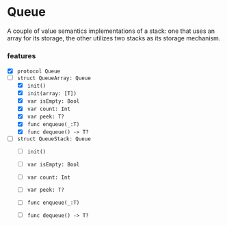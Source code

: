 # Queue

A couple of value semantics implementations of a stack: one that uses an array for its storage, the other utilizes two stacks as its storage mechanism.

### features
- [x] `protocol Queue`
- [ ] `struct QueueArray: Queue`
  - [x] `init()`
  - [x] `init(array: [T])`
  - [x] `var isEmpty: Bool`
  - [x] `var count: Int`
  - [x] `var peek: T?`
  - [x] `func enqueue(_:T)`
  - [x] `func dequeue() -> T?`
- [ ] `struct QueueStack: Queue`
  - [ ] `init()`
  - [ ] `var isEmpty: Bool`
  - [ ] `var count: Int`
  - [ ] `var peek: T?`
  - [ ] `func enqueue(_:T)`
  - [ ] `func dequeue() -> T?`
  